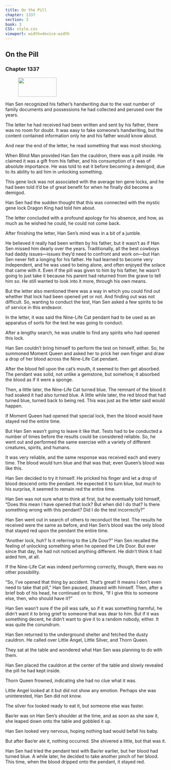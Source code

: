 ```yaml
---
title: On the Pill
chapter: 1337
section: 3
book: 3
CSS: style.css
viewport: width=device-width
---
```


## On the Pill

### Chapter 1337

<figure>
	<img src="../Images/gem.gif" alt="" id="gem" width="120" height="60" />
</figure>

Han Sen recognized his father’s handwriting due to the vast number of family documents and possessions he had collected and perused over the years.

The letter he had received had been written and sent by his father, there was no room for doubt. It was easy to fake someone’s handwriting, but the content contained information only he and his father would know about.

And near the end of the letter, he read something that was most shocking.

When Blind Man provided Han Sen the cauldron, there was a pill inside. He claimed it was a gift from his father, and his consumption of it was of absolute importance. He was told to eat it before becoming a demigod, due to its ability to aid him in unlocking something.

This gene lock was not associated with the average ten gene locks, and he had been told it’d be of great benefit for when he finally did become a demigod.

Han Sen had the sudden thought that this was connected with the mystic gene lock Dragon King had told him about.

The letter concluded with a profound apology for his absence, and how, as much as he wished he could, he could not come back.

After finishing the letter, Han Sen’s mind was in a bit of a jumble.

He believed it really had been written by his father, but it wasn’t as if Han Sen missed him dearly over the years. Traditionally, all the best cowboys had daddy issues—issues they’d need to confront and work on—but Han Sen never felt a longing for his father. He had learned to become very independent, and he was used to being alone, and often enjoyed the solace that came with it. Even if the pill was given to him by his father, he wasn’t going to just take it because his parent had returned from the grave to tell him so. He still wanted to look into it more, through his own means.

But the letter also mentioned there was a way in which you could find out whether that lock had been opened yet or not. And finding out was not difficult. So, wanting to conduct the test, Han Sen asked a few spirits to be of service in this endeavor.

In the letter, it was said the Nine-Life Cat pendant had to be used as an apparatus of sorts for the test he was going to conduct.

After a lengthy search, he was unable to find any spirits who had opened this lock.

Han Sen couldn’t bring himself to perform the test on himself, either. So, he summoned Moment Queen and asked her to prick her own finger and draw a drop of her blood across the Nine-Life Cat pendant.

After the blood fell upon the cat’s mouth, it seemed to then get absorbed. The pendant was solid, not unlike a gemstone, but somehow, it absorbed the blood as if it were a sponge.

Then, a little later, the Nine-Life Cat turned blue. The remnant of the blood it had soaked it had also turned blue. A little while later, the red blood that had turned blue, turned back to being red. This was just as the letter said would happen.

If Moment Queen had opened that special lock, then the blood would have stayed red the entire time.

But Han Sen wasn’t going to leave it like that. Tests had to be conducted a number of times before the results could be considered reliable. So, he went out and performed the same exercise with a variety of different creatures, spirits, and humans.

It was very reliable, and the same response was received each and every time. The blood would turn blue and that was that; even Queen’s blood was like this.

Han Sen decided to try it himself. He pricked his finger and let a drop of blood descend onto the pendant. He expected it to turn blue, but much to his surprise, it seemed to remain red the entire time.

Han Sen was not sure what to think at first, but he eventually told himself, “Does this mean I have opened that lock? But when did I do that? Is there something wrong with this pendant? Did I do the test incorrectly?”

Han Sen went out in search of others to reconduct the test. The results he received were the same as before, and Han Sen’s blood was the only blood that stayed red upon the pendant the entire time.

“Another lock, huh? Is it referring to the Life Door?” Han Sen recalled the feeling of unlocking something when he opened the Life Door. But ever since that day, he had not noticed anything different. He didn’t think it had aided him, at all.

If the Nine-Life Cat was indeed performing correctly, though, there was no other possibility.

“So, I’ve opened that thing by accident. That’s great! It means I don’t even need to take that pill,” Han Sen paused, pleased with himself. Then, after a brief bob of his head, he continued on to think, “If I give this to someone else, then, who should have it?”

Han Sen wasn’t sure if the pill was safe, so if it was something harmful, he didn’t want it to bring grief to someone that was dear to him. But if it was something decent, he didn’t want to give it to a random nobody, either. It was quite the conundrum.

Han Sen returned to the underground shelter and fetched the dusty cauldron. He called over Little Angel, Little Silver, and Thorn Queen.

They sat at the table and wondered what Han Sen was planning to do with them.

Han Sen placed the cauldron at the center of the table and slowly revealed the pill he had kept inside.

Thorn Queen frowned, indicating she had no clue what it was.

Little Angel looked at it but did not show any emotion. Perhaps she was uninterested, Han Sen did not know.

The silver fox looked ready to eat it, but someone else was faster.

Bao’er was on Han Sen’s shoulder at the time, and as soon as she saw it, she leaped down onto the table and gobbled it up.

Han Sen looked very nervous, hoping nothing bad would befall his baby.

But after Bao’er ate it, nothing occurred. She shivered a little, but that was it.

Han Sen had tried the pendant test with Bao’er earlier, but her blood had turned blue. A while later, he decided to take another pinch of her blood. This time, when the blood dripped onto the pendant, it stayed red.